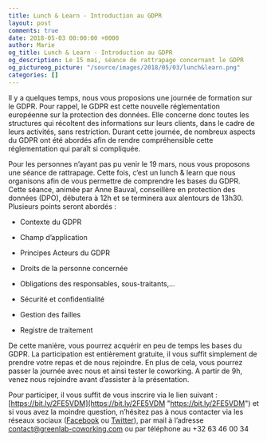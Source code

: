 ```yaml
---
title: Lunch & Learn - Introduction au GDPR
layout: post
comments: true
date: 2018-05-03 00:00:00 +0000
author: Marie
og_title: Lunch & Learn - Introduction au GDPR
og_description: Le 15 mai, séance de rattrapage concernant le GDPR
og_pictureog_picture: "/source/images/2018/05/03/lunch&learn.png"
categories: []
---
```

Il y a quelques temps, nous vous proposions une journée de formation sur le GDPR. Pour rappel, le GDPR est cette nouvelle réglementation européenne sur la protection des données. Elle concerne donc toutes les structures qui récoltent des informations sur leurs clients, dans le cadre de leurs activités, sans restriction. Durant cette journée, de nombreux aspects du GDPR ont été abordés afin de rendre compréhensible cette réglementation qui paraît si compliquée. 

Pour les personnes n’ayant pas pu venir le 19 mars, nous vous proposons une séance de rattrapage. Cette fois, c’est un lunch & learn que nous organisons afin de vous permettre de comprendre les bases du GDPR. Cette séance, animée par Anne Bauval, conseillère en protection des données (DPO), débutera à 12h et se terminera aux alentours de 13h30. Plusieurs points seront abordés :

- Contexte du GDPR

- Champ d’application

- Principes Acteurs du GDPR

- Droits de la personne concernée

- Obligations des responsables, sous-traitants,...

- Sécurité et confidentialité

- Gestion des failles

- Registre de traitement

De cette manière, vous pourrez acquérir en peu de temps les bases du GDPR. La participation est entièrement gratuite, il vous suffit simplement de prendre votre repas et de nous rejoindre. En plus de cela, vous pourrez passer la journée avec nous et ainsi tester le coworking. A partir de 9h, venez nous rejoindre avant d’assister à la présentation. 

Pour participer, il vous suffit de vous inscrire via le lien suivant : [https://bit.ly/2FE5VDM](https://bit.ly/2FE5VDM "https://bit.ly/2FE5VDM") et si vous avez la moindre question, n’hésitez pas à nous contacter via les réseaux sociaux ([Facebook](https://www.facebook.com/GreenlabCoworking/) ou [Twitter](https://twitter.com/greenlabcowork?lang=fr)), par mail à l’adresse [contact@greenlab-coworking.com]() ou par téléphone au +32 63 46 00 34 